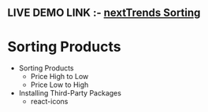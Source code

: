 ## LIVE DEMO LINK :- <a href='https://pranextsort.ccbp.tech/'>nextTrends Sorting</a>

# Sorting Products

- Sorting Products
  - Price High to Low
  - Price Low to High
- Installing Third-Party Packages
  - react-icons
